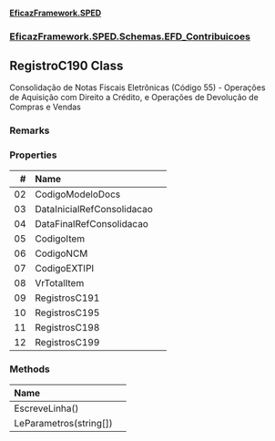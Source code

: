 #### [EficazFramework.SPED](EficazFrameworkSPED.md 'EficazFramework SPED')
### [EficazFramework.SPED.Schemas.EFD_Contribuicoes](EficazFramework.SPED.Schemas.EFD_Contribuicoes.md 'EficazFramework.SPED.Schemas.EFD_Contribuicoes')

## RegistroC190 Class

Consolidação de Notas Fiscais Eletrônicas (Código 55) - Operações  
de Aquisição com Direito a Crédito, e Operações de Devolução de  
Compras e Vendas

### Remarks
### Properties

| # | Name | |
| ---: | :--- | :--- |
| 02 | CodigoModeloDocs |  |
| 03 | DataInicialRefConsolidacao |  |
| 04 | DataFinalRefConsolidacao |  |
| 05 | CodigoItem |  |
| 06 | CodigoNCM |  |
| 07 | CodigoEXTIPI |  |
| 08 | VrTotalItem |  |
| 09 | RegistrosC191 |  |
| 10 | RegistrosC195 |  |
| 11 | RegistrosC198 |  |
| 12 | RegistrosC199 |  |
### Methods

| Name | |
| :--- | :--- |
| EscreveLinha() |  |
| LeParametros(string[]) |  |
